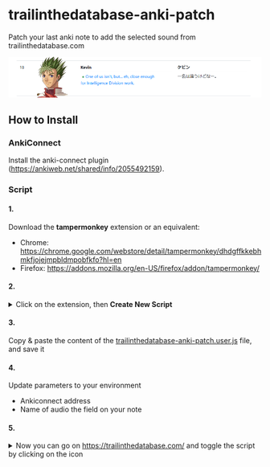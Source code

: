 # trailinthedatabase-anki-patch

Patch your last anki note to add the selected sound from trailinthedatabase.com

![Image](./README/update.png)

## How to Install

### AnkiConnect

Install the anki-connect plugin (https://ankiweb.net/shared/info/2055492159).

### Script

#### 1.
Download the **tampermonkey** extension or an equivalent:
- Chrome: https://chrome.google.com/webstore/detail/tampermonkey/dhdgffkkebhmkfjojejmpbldmpobfkfo?hl=en
- Firefox: https://addons.mozilla.org/en-US/firefox/addon/tampermonkey/

#### 2.
<details>
  <summary>Click on the extension, then <b>Create New Script</b></summary>

  ![Image](./README/1.png)
</details>

#### 3.
Copy & paste the content of the [trailinthedatabase-anki-patch.user.js](./trailinthedatabase-anki-patch.user.js) file, and save it

#### 4.
Update parameters to your environment
- Ankiconnect address
- Name of audio the field on your note

#### 5.
<details>
  <summary>Now you can go on <a href="https://trailinthedatabase.com/">https://trailinthedatabase.com/</a> and toggle the script by clicking on the icon</summary>

  ![Image](./README/2.png)
</details>
